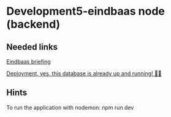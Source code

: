 # Development5-eindbaas node (backend)

## Needed links
[Eindbaas briefing](https://docs.google.com/document/d/1fiEBbAAShCFu9xkdJlYwf8vFJm6-Si5__vXE2rJcw14/edit?usp=sharing)

[Deployment, yes, this database is already up and running! 🤯🎉](https://donutello-eindbaas-backend.onrender.com/)

## Hints
To run the application with nodemon: npm run dev
